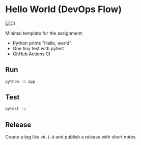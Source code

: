 # Hello World (DevOps Flow)

![CI](https://github.com/<you>/<repo>/actions/workflows/ci.yml/badge.svg)

Minimal template for the assignment:
- Python prints "Hello, world"
- One tiny test with pytest
- GitHub Actions CI

## Run
```bash
python -m app
```

## Test
```bash
pytest -q
```

## Release
Create a tag like `v0.1.0` and publish a release with short notes.
